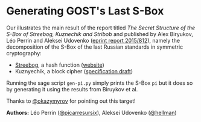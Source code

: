 Generating GOST's Last S-Box
============================

Our illustrates the main result of the report titled _The Secret Structure of the S-Box of Streebog, Kuznechik and Stribob_ and published by Alex Biryukov, Léo Perrin and Aleksei Udovenko ([eprint report 2015/812](http://eprint.iacr.org/2015/812)), namely the decomposition of the S-Box of the last Russian standards in symmetric cryptography:
* [Streebog](https://en.wikipedia.org/wiki/Streebog), a hash function ([website](https://www.streebog.net/))
* Kuznyechik, a block cipher ([specification draft](http://www.tc26.ru/en/standard/draft/ENG_GOST_R_bsh.pdf))

Running the sage script `gen-pi.py` simply prints the S-Box `pi` but it does so by generating it using the results from Biruykov et al.

Thanks to [@okazymyrov](https://github.com/okazymyrov) for pointing out this target!

**Authors:** Léo Perrin ([@picarresursix](https://github.com/picarresursix)), Aleksei Udovenko ([@hellman](https://github.com/hellman))
